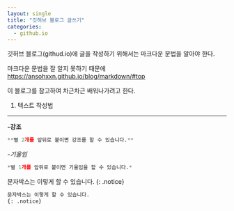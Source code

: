 ```yaml
---
layout: single
title: "깃허브 블로그 글쓰기"
categories:
  - github.io
---
```


깃허브 블로그(githud.io)에 글을 작성하기 위해서는 마크다운 문법을 알아야 한다.

마크다운 문법을 잘 알지 못하기 때문에
<https://ansohxxn.github.io/blog/markdown/#top>

이 블로그를 참고하여 차근차근 배워나가려고 한다.

1. 텍스트 작성법
---
**-강조**
```python
**별 2개를 앞뒤로 붙이면 강조를 할 수 있습니다.**
```
*-기울임*
```python
*별 1개를 앞뒤로 붙이면 기울임을 할 수 있습니다.*
```

문자박스는 이렇게 할 수 있습니다.
{: .notice}

```python
문자박스는 이렇게 할 수 있습니다.
{: .notice}
```
